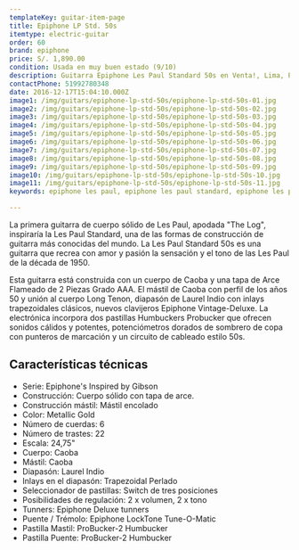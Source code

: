 ```yaml
---
templateKey: guitar-item-page
title: Epiphone LP Std. 50s
itemtype: electric-guitar
order: 60
brand: epiphone
price: S/. 1,890.00
condition: Usada en muy buen estado (9/10)
description: Guitarra Epiphone Les Paul Standard 50s en Venta!, Lima, Peru
contactPhone: 51992780348
date: 2016-12-17T15:04:10.000Z
image1: /img/guitars/epiphone-lp-std-50s/epiphone-lp-std-50s-01.jpg
image2: /img/guitars/epiphone-lp-std-50s/epiphone-lp-std-50s-02.jpg
image3: /img/guitars/epiphone-lp-std-50s/epiphone-lp-std-50s-03.jpg
image4: /img/guitars/epiphone-lp-std-50s/epiphone-lp-std-50s-04.jpg
image5: /img/guitars/epiphone-lp-std-50s/epiphone-lp-std-50s-05.jpg
image6: /img/guitars/epiphone-lp-std-50s/epiphone-lp-std-50s-06.jpg
image7: /img/guitars/epiphone-lp-std-50s/epiphone-lp-std-50s-07.jpg
image8: /img/guitars/epiphone-lp-std-50s/epiphone-lp-std-50s-08.jpg
image9: /img/guitars/epiphone-lp-std-50s/epiphone-lp-std-50s-09.jpg
image10: /img/guitars/epiphone-lp-std-50s/epiphone-lp-std-50s-10.jpg
image11: /img/guitars/epiphone-lp-std-50s/epiphone-lp-std-50s-11.jpg
keywords: epiphone les paul, epiphone les paul standard, epiphone les paul standard 50s

---
```


La primera guitarra de cuerpo sólido de Les Paul, apodada "The Log", inspiraría la Les Paul Standard, una de las formas de construcción de guitarra más conocidas del mundo. La Les Paul Standard 50s es una guitarra que recrea con amor y pasión la sensación y el tono de las Les Paul de la década de 1950.

Esta guitarra está construida con un cuerpo de Caoba y una tapa de Arce Flameado de 2 Piezas Grado AAA. El mástil de Caoba con perfil de los años 50 y unión al cuerpo Long Tenon, diapasón de Laurel Indio con inlays trapezoidales clásicos, nuevos clavijeros Epiphone Vintage-Deluxe. La electrónica incorpora dos pastillas Humbuckers Probucker que ofrecen sonidos cálidos y potentes, potenciómetros dorados de sombrero de copa con punteros de marcación y un circuito de cableado estilo 50s.

## Características técnicas

* Serie: Epiphone's Inspired by Gibson
* Construcción: Cuerpo sólido con tapa de arce.
* Construcción mástil: Mástil encolado
* Color: Metallic Gold
* Número de cuerdas: 6
* Número de trastes: 22
* Escala: 24,75"
* Cuerpo: Caoba
* Mástil: Caoba
* Diapasón: Laurel Indio
* Inlays en el diapasón: Trapezoidal Perlado
* Seleccionador de pastillas: Switch de tres posiciones
* Posibilidades de regulación: 2 x volumen, 2 x tono
* Tunners: Epiphone Deluxe tunners
* Puente / Trémolo: Epiphone LockTone Tune-O-Matic
* Pastilla Mastil: ProBucker-2 Humbucker
* Pastilla Puente: ProBucker-2 Humbucker